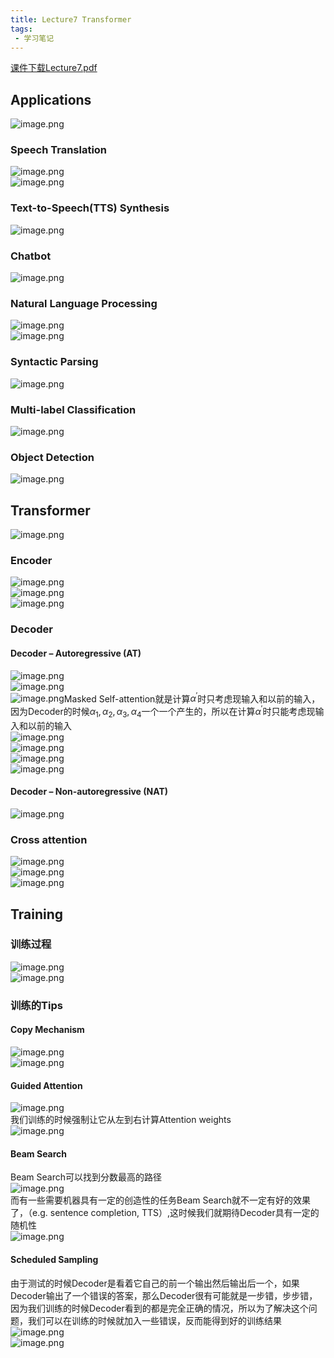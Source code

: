 ```yaml
---
title: Lecture7 Transformer
tags:
 - 学习笔记
---
```


[课件下载Lecture7.pdf](https://speech.ee.ntu.edu.tw/~hylee/ml/ml2021-course-data/seq2seq_v9.pdf)

## Applications

![image.png](https://yeyi0003.oss-cn-hangzhou.aliyuncs.com/1705853801971-94d76a9f-c5df-4dd8-9a28-60cb8b7ed3fe.png)

### Speech Translation

![image.png](https://yeyi0003.oss-cn-hangzhou.aliyuncs.com/1705884577972-d7a6fdfa-4321-4b53-b2fb-46e531c3069b.png)<br />![image.png](https://yeyi0003.oss-cn-hangzhou.aliyuncs.com/1705884566699-2262531e-d7e0-4c3a-bb4f-758f7a8a05bf.png)

### Text-to-Speech(TTS) Synthesis

![image.png](https://yeyi0003.oss-cn-hangzhou.aliyuncs.com/1705884673076-c290bff4-528e-4df8-9b7a-5d44f878369f.png)

### Chatbot

![image.png](https://yeyi0003.oss-cn-hangzhou.aliyuncs.com/1705884713182-6d6209d0-d3a7-45d8-ad6f-851fa889dbb9.png)

### Natural Language Processing

![image.png](https://yeyi0003.oss-cn-hangzhou.aliyuncs.com/1705884930109-ffa7246d-9438-42cd-bd72-65774786b9b2.png)<br />![image.png](https://yeyi0003.oss-cn-hangzhou.aliyuncs.com/1705885115929-55fa4005-3cc9-44bc-9017-2606bed0a89e.png)

### **Syntactic Parsing**

![image.png](https://yeyi0003.oss-cn-hangzhou.aliyuncs.com/1705885155862-cbd8d830-0321-4770-bd82-8495527cf4d4.png)

### Multi-label Classification

![image.png](https://yeyi0003.oss-cn-hangzhou.aliyuncs.com/1705886068719-1b0288de-290d-4238-803e-7bce4554ebc6.png)

### Object Detection

![image.png](https://yeyi0003.oss-cn-hangzhou.aliyuncs.com/1705886110760-3d24dc49-e55e-49be-ba5a-411d0548b965.png)

## Transformer

![image.png](https://yeyi0003.oss-cn-hangzhou.aliyuncs.com/1705886483200-6e6ff588-508e-4f9d-bd79-8f9859f61035.png)

### Encoder

![image.png](https://yeyi0003.oss-cn-hangzhou.aliyuncs.com/1705886689706-2d8e630e-5bd0-438b-bf32-6c8cab8172a6.png)<br />![image.png](https://yeyi0003.oss-cn-hangzhou.aliyuncs.com/1705887140313-7ffef62e-899e-400e-adbb-01ddba5198bf.png)<br />![image.png](https://yeyi0003.oss-cn-hangzhou.aliyuncs.com/1705887186496-c023f504-be7d-4512-97d3-42c22b8d204d.png)

### Decoder

#### Decoder – Autoregressive (AT)

![image.png](https://yeyi0003.oss-cn-hangzhou.aliyuncs.com/1705887487281-2dc728d0-b541-429c-9605-21f743d5775f.png)<br />![image.png](https://yeyi0003.oss-cn-hangzhou.aliyuncs.com/1705887573349-d507f7dc-9a3b-47ba-b8ac-417e09b500ca.png)<br />![image.png](https://yeyi0003.oss-cn-hangzhou.aliyuncs.com/1705887591355-ebf750d8-2004-45cc-b40d-9132b954f31f.png)Masked Self-attention就是计算$\alpha ^ {'}$时只考虑现输入和以前的输入，因为Decoder的时候$\alpha_1,\alpha_2,\alpha_3,\alpha_4$一个一个产生的，所以在计算$\alpha^{'}$时只能考虑现输入和以前的输入<br />![image.png](https://yeyi0003.oss-cn-hangzhou.aliyuncs.com/1705888388589-07d96645-4c8d-4e87-a5b6-c52874f25f62.png)<br /> ![image.png](https://yeyi0003.oss-cn-hangzhou.aliyuncs.com/1705889815797-adf8c8af-4b64-4e73-acda-a453724fb34e.png)<br />![image.png](https://yeyi0003.oss-cn-hangzhou.aliyuncs.com/1705889865075-f566b45a-7aa7-49a1-8ae4-185f655f06fb.png)<br />![image.png](https://yeyi0003.oss-cn-hangzhou.aliyuncs.com/1705889896431-5bd9da63-2ffe-438f-b9db-dc7929bc97a6.png)

#### Decoder – Non-autoregressive (NAT)

![image.png](https://yeyi0003.oss-cn-hangzhou.aliyuncs.com/1705890323307-c5041270-008a-48fc-873e-50532f7fcbb1.png)

### Cross attention

![image.png](https://yeyi0003.oss-cn-hangzhou.aliyuncs.com/1705890541821-be68ae5e-b194-450f-8028-19d006f673f9.png)<br />![image.png](https://yeyi0003.oss-cn-hangzhou.aliyuncs.com/1705891080740-448f37d1-139d-423c-a830-15421797c77d.png)<br /> ![image.png](https://yeyi0003.oss-cn-hangzhou.aliyuncs.com/1705891120345-ee967e98-a211-42c5-a32b-287cbd8fc5cf.png)

## Training

### 训练过程

![image.png](https://yeyi0003.oss-cn-hangzhou.aliyuncs.com/1705905422634-82cbb80d-1ae9-407c-b21a-5407c08c2a2f.png)<br />![image.png](https://yeyi0003.oss-cn-hangzhou.aliyuncs.com/1705905944691-20129c74-0e9c-4cc7-941d-9f255f406efd.png)

### 训练的Tips

#### Copy Mechanism

![image.png](https://yeyi0003.oss-cn-hangzhou.aliyuncs.com/1705909632255-4f4276bd-97c0-4ef4-9b8a-2044ce444687.png)<br />![image.png](https://yeyi0003.oss-cn-hangzhou.aliyuncs.com/1705910481543-d111252a-bc5c-4b63-b29b-0e68f8ffa581.png)

#### Guided Attention

![image.png](https://yeyi0003.oss-cn-hangzhou.aliyuncs.com/1705924806752-1113e169-5a17-4500-a26b-c1f3e76b925d.png)<br />我们训练的时候强制让它从左到右计算Attention weights<br />![image.png](https://yeyi0003.oss-cn-hangzhou.aliyuncs.com/1705924834736-16ba8d6a-596b-46bc-b804-1a5dfec590ce.png)

#### Beam Search

Beam Search可以找到分数最高的路径<br />![image.png](https://yeyi0003.oss-cn-hangzhou.aliyuncs.com/1705925931367-14a1c84f-f94d-4626-a7ca-73f02c6ac7ad.png)<br />而有一些需要机器具有一定的创造性的任务Beam Search就不一定有好的效果了，（e.g. sentence completion, TTS）,这时候我们就期待Decoder具有一定的随机性<br /> ![image.png](https://yeyi0003.oss-cn-hangzhou.aliyuncs.com/1705926784021-0946b39d-d50c-4ec0-83d6-b6a9e53fb7b0.png)

#### Scheduled Sampling

由于测试的时候Decoder是看着它自己的前一个输出然后输出后一个，如果Decoder输出了一个错误的答案，那么Decoder很有可能就是一步错，步步错，因为我们训练的时候Decoder看到的都是完全正确的情况，所以为了解决这个问题，我们可以在训练的时候就加入一些错误，反而能得到好的训练结果<br />![image.png](https://yeyi0003.oss-cn-hangzhou.aliyuncs.com/1705927860597-0999a11d-aa5d-43f6-94bd-68d93fbc24fe.png)<br />![image.png](https://yeyi0003.oss-cn-hangzhou.aliyuncs.com/1705928027038-c3f1c83e-9078-404e-8ff0-f026fdabd577.png)